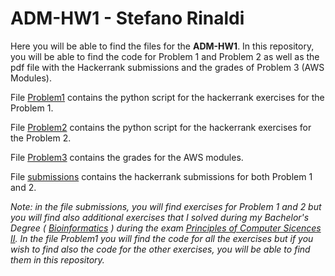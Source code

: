 # ADM-HW1 - Stefano Rinaldi

Here you will be able to find the files for the **ADM-HW1**. 
In this repository, you will be able to find the code for Problem 1 and Problem 2 as well as the pdf file with the Hackerrank submissions and the grades of Problem 3 (AWS Modules).

File [Problem1](https://github.com/Stinoo01/ADM-HW1/blob/main/Problem1.py) contains the python script for the hackerrank exercises for the Problem 1. 

File [Problem2](https://github.com/Stinoo01/ADM-HW1/blob/main/Problem2.py) contains the python script for the hackerrank exercises for the Problem 2.

File [Problem3](https://github.com/Stinoo01/ADM-HW1/blob/main/problem3.pdf) contains the grades for the AWS modules.

File [submissions](https://github.com/Stinoo01/ADM-HW1/blob/main/submissions.pdf) contains the hackerrank submissions for both Problem 1 and 2.

_Note: in the file submissions, you will find exercises for Problem 1 and 2 but you will find also additional exercises that I solved during my Bachelor's Degree ( [Bioinformatics](https://corsidilaurea.uniroma1.it/it/corso/2023/30422/home) ) during the exam [Principles of Computer Sicences II](https://corsidilaurea.uniroma1.it/it/view-course-details/2023/30422/20190322090929/0a714116-48d2-43d9-bf01-8cb596dfa201/dd9fbf0b-56fe-44cd-9065-b7585bb17a52/939d6e3f-855b-4387-a235-3beb917ab9c3/68fc648e-f40e-4431-9972-1db5bef8c3f7?guid_cv=dd9fbf0b-56fe-44cd-9065-b7585bb17a52&current_erogata=0a714116-48d2-43d9-bf01-8cb596dfa201). In the file Problem1 you will find the code for all the exercises but if you wish to find also the code for the other exercises, you will be able to find them in this repository._
